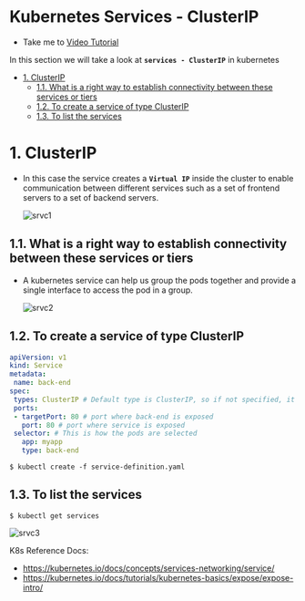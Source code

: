 # Kubernetes Services - ClusterIP <!-- omit in toc -->
  - Take me to [Video Tutorial](https://kodekloud.com/topic/services-cluster-ip-2/)
  
In this section we will take a look at **`services - ClusterIP`** in kubernetes

- [1. ClusterIP](#1-clusterip)
  - [1.1. What is a right way to establish connectivity between these services or tiers](#11-what-is-a-right-way-to-establish-connectivity-between-these-services-or-tiers)
  - [1.2. To create a service of type ClusterIP](#12-to-create-a-service-of-type-clusterip)
  - [1.3. To list the services](#13-to-list-the-services)
         
# 1. ClusterIP

- In this case the service creates a **`Virtual IP`** inside the cluster to enable communication between different services such as a set of frontend servers to a set of backend servers.
    
    ![srvc1](../../images/srvc1.PNG)
    
## 1.1. What is a right way to establish connectivity between these services or tiers  

- A kubernetes service can help us group the pods together and provide a single interface to access the pod in a group.

  ![srvc2](../../images/srvc2.PNG)
  
## 1.2. To create a service of type ClusterIP

```yaml
apiVersion: v1
kind: Service
metadata:
 name: back-end
spec:
 types: ClusterIP # Default type is ClusterIP, so if not specified, it'll still be ClusterIP
 ports:
 - targetPort: 80 # port where back-end is exposed
   port: 80 # port where service is exposed
 selector: # This is how the pods are selected
   app: myapp
   type: back-end
```
```
$ kubectl create -f service-definition.yaml
```

## 1.3. To list the services
```
$ kubectl get services
```
  ![srvc3](../../images/srvc3.PNG)
   
K8s Reference Docs:
- https://kubernetes.io/docs/concepts/services-networking/service/
- https://kubernetes.io/docs/tutorials/kubernetes-basics/expose/expose-intro/
